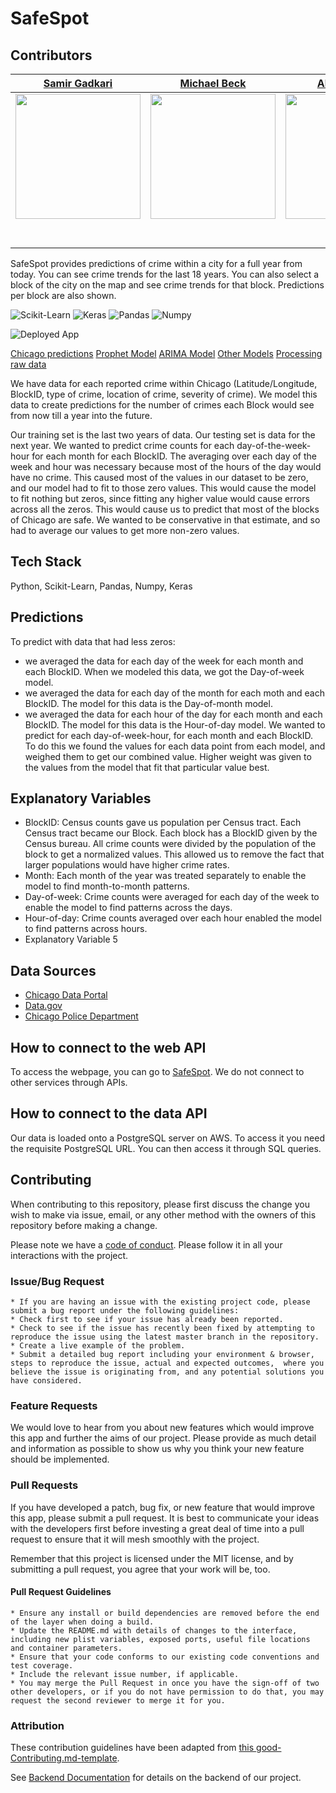 # SafeSpot
## Contributors

|                                       [Samir Gadkari](https://github.com/samirgadkari)               |                                       [Michael Beck](https://github.com/brit228)                              |                                       [Albert Wong](https://github.com/albert-h-wong) |
| :-----------------------------------------------------------------------------------------------------------: | :-----------------------------------------------------------------------------------------------------------: | :-----------------------------------------------------------------------------------------------------------: |
|                      [<img src="insert src here" width = "200" />](https://github.com/)           |                      [<img src="insert src here" width = "200" />](https://github.com/)                |                      [<img src="insert src here" width = "200" />](https://github.com/) |
|                 [<img src="https://github.com/favicon.ico" width="15"> ](https://github.com/samirgadkari)     |            [<img src="https://github.com/favicon.ico" width="15"> ](https://github.com/brit228)      |           [<img src="https://github.com/favicon.ico" width="15"> ](https://github.com/albert-h-wong) |
| [ <img src="https://static.licdn.com/sc/h/al2o9zrvru7aqj8e1x2rzsrca" width="15"> ](https://www.linkedin.com/in/1samir) | [ <img src="https://static.licdn.com/sc/h/al2o9zrvru7aqj8e1x2rzsrca" width="15"> ](https://www.linkedin.com/in/michaelpbeck) | [ <img src="https://static.licdn.com/sc/h/al2o9zrvru7aqj8e1x2rzsrca" width="15"> ](https://www.linkedin.com/in/albert-wong-53b49a23/) |


SafeSpot provides predictions of crime within a city for a full year from today. You can see crime trends for the last 18 years. You can also select a block of the city on the map and see crime trends for that block. Predictions per block are also shown.

![Scikit-Learn](https://scikit-learn.org/stable/_static/scikit-learn-logo-small.png)
![Keras](https://s3.amazonaws.com/keras.io/img/keras-logo-2018-large-1200.png)
![Pandas](https://pandas.pydata.org/_static/pandas_logo.png)
![Numpy](https://www.numpy.org/_static/numpy_logo.png)


![Deployed App](https://safespot.netlify.com/map)


[Chicago predictions](https://github.com/labs12-crime-statistics/DS/blob/samir-gadkari/Chicago_predictions_combo.ipynb)
[Prophet Model](https://github.com/labs12-crime-statistics/DS/blob/master/Chicago_Prophet_AW.ipynb)
[ARIMA Model](https://github.com/labs12-crime-statistics/DS/blob/master/Chicago_ARIMA.ipynb)
[Other Models](https://github.com/labs12-crime-statistics/DS/blob/master/Chicago_AW1.ipynb)
[Processing raw data](https://github.com/labs12-crime-statistics/DS/blob/master/Chicago.ipynb)



We have data for each reported crime within Chicago (Latitude/Longitude, BlockID, type of crime, location of crime, severity of crime). We model this data to create predictions for the number of crimes each Block would see from now till a year into the future.

Our training set is the last two years of data. Our testing set is data for the next year. We wanted to predict crime counts for each day-of-the-week-hour for each month for each BlockID. The averaging over each day of the week and hour was necessary because most of the hours of the day would have no crime. This caused most of the values in our dataset to be zero, and our model had to fit to those zero values. This would cause the model to fit nothing but zeros, since fitting any higher value would cause errors across all the zeros. This would cause us to predict that most of the blocks of Chicago are safe. We wanted to be conservative in that estimate, and so had to average our values to get more non-zero values.


## Tech Stack

Python, Scikit-Learn, Pandas, Numpy, Keras

## Predictions

To predict with data that had less zeros:
- we averaged the data for each day of the week for each month and each BlockID. When we modeled this data, we got the Day-of-week model.
- we averaged the data for each day of the month for each moth and each BlockID. The model for this data is the Day-of-month model.
- we averaged the data for each hour of the day for each month and each BlockID. The model for this data is the Hour-of-day model.
We wanted to predict for each day-of-week-hour, for each month and each BlockID. To do this we found the values for each data point from each model, and weighed them to get our combined value. Higher weight was given to the values from the model that fit that particular value best.

## Explanatory Variables

-   BlockID: Census counts gave us population per Census tract. Each Census tract became our Block. Each block has a BlockID given by the Census bureau. All crime counts were divided by the population of the block to get a normalized values. This allowed us to remove the fact that larger populations would have higher crime rates.
-   Month: Each month of the year was treated separately to enable the model to find month-to-month patterns.
-   Day-of-week: Crime counts were averaged for each day of the week to enable the model to find patterns across the days.
-   Hour-of-day: Crime counts averaged over each hour enabled the model to find patterns across hours.
-   Explanatory Variable 5

## Data Sources

-   [Chicago Data Portal](https://data.cityofchicago.org/Public-Safety/Crimes-2001-to-present/ijzp-q8t2)
-   [Data.gov](https://catalog.data.gov/dataset/boundaries-census-blocks-2010)
-   [Chicago Police Department](https://data.cityofchicago.org/widgets/c7ck-438e)

## How to connect to the web API

To access the webpage, you can go to [SafeSpot](https://safespot.netlify.com/map).
We do not connect to other services through APIs.

## How to connect to the data API

Our data is loaded onto a PostgreSQL server on AWS. To access it you need the requisite PostgreSQL URL. You can then access it through SQL queries.

## Contributing

When contributing to this repository, please first discuss the change you wish to make via issue, email, or any other method with the owners of this repository before making a change.

Please note we have a [code of conduct](./CODE_OF_CONDUCT.md). Please follow it in all your interactions with the project.

### Issue/Bug Request

    * If you are having an issue with the existing project code, please submit a bug report under the following guidelines:
    * Check first to see if your issue has already been reported.
    * Check to see if the issue has recently been fixed by attempting to reproduce the issue using the latest master branch in the repository.
    * Create a live example of the problem.
    * Submit a detailed bug report including your environment & browser, steps to reproduce the issue, actual and expected outcomes,  where you believe the issue is originating from, and any potential solutions you have considered.

### Feature Requests

We would love to hear from you about new features which would improve this app and further the aims of our project. Please provide as much detail and information as possible to show us why you think your new feature should be implemented.

### Pull Requests

If you have developed a patch, bug fix, or new feature that would improve this app, please submit a pull request. It is best to communicate your ideas with the developers first before investing a great deal of time into a pull request to ensure that it will mesh smoothly with the project.

Remember that this project is licensed under the MIT license, and by submitting a pull request, you agree that your work will be, too.

#### Pull Request Guidelines

    * Ensure any install or build dependencies are removed before the end of the layer when doing a build.
    * Update the README.md with details of changes to the interface, including new plist variables, exposed ports, useful file locations and container parameters.
    * Ensure that your code conforms to our existing code conventions and test coverage.
    * Include the relevant issue number, if applicable.
    * You may merge the Pull Request in once you have the sign-off of two other developers, or if you do not have permission to do that, you may request the second reviewer to merge it for you.

### Attribution

These contribution guidelines have been adapted from [this good-Contributing.md-template](https://gist.github.com/PurpleBooth/b24679402957c63ec426).

See [Backend Documentation](https://github.com/labs12-crime-statistics/Backend) for details on the backend of our project.
